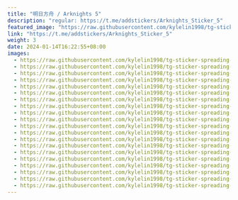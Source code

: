 ```yaml
---
title: "明日方舟 / Arknights 5"
description: "regular: https://t.me/addstickers/Arknights_Sticker_5"
featured_image: "https://raw.githubusercontent.com/kylelin1998/tg-sticker-spreading-worldwide-images/main/img/44cdda52-b5ae-44fe-8b3f-414f7f5f9e3e.jpg"
link: "https://t.me/addstickers/Arknights_Sticker_5"
weight: 3
date: 2024-01-14T16:22:55+08:00
images:
  - https://raw.githubusercontent.com/kylelin1998/tg-sticker-spreading-worldwide-images/main/img/44cdda52-b5ae-44fe-8b3f-414f7f5f9e3e.jpg
  - https://raw.githubusercontent.com/kylelin1998/tg-sticker-spreading-worldwide-images/main/img/e50e3b2d-b19f-40dd-8c79-138b14472780.jpg
  - https://raw.githubusercontent.com/kylelin1998/tg-sticker-spreading-worldwide-images/main/img/fcc2a6bf-2075-4408-bf69-8cefb4770be8.jpg
  - https://raw.githubusercontent.com/kylelin1998/tg-sticker-spreading-worldwide-images/main/img/ec237926-c305-4a14-a8cc-0bc802edab64.jpg
  - https://raw.githubusercontent.com/kylelin1998/tg-sticker-spreading-worldwide-images/main/img/525ad34d-8219-4c5b-a6d3-14da66ff05ea.jpg
  - https://raw.githubusercontent.com/kylelin1998/tg-sticker-spreading-worldwide-images/main/img/a7cb5b1d-aed5-4b66-a8a1-21e00750ae7b.jpg
  - https://raw.githubusercontent.com/kylelin1998/tg-sticker-spreading-worldwide-images/main/img/b53fec42-36d2-4654-a043-421b79a94e2e.jpg
  - https://raw.githubusercontent.com/kylelin1998/tg-sticker-spreading-worldwide-images/main/img/eaa4dd7b-8c0f-43e3-a2df-ef12f10eb537.jpg
  - https://raw.githubusercontent.com/kylelin1998/tg-sticker-spreading-worldwide-images/main/img/1d2b0398-3e38-4902-a1be-a929c9e64657.jpg
  - https://raw.githubusercontent.com/kylelin1998/tg-sticker-spreading-worldwide-images/main/img/ec901601-e461-423c-a9e1-a7972e50176f.jpg
  - https://raw.githubusercontent.com/kylelin1998/tg-sticker-spreading-worldwide-images/main/img/1f04124c-a991-4841-8c6a-7302256bb74c.jpg
  - https://raw.githubusercontent.com/kylelin1998/tg-sticker-spreading-worldwide-images/main/img/6c849b84-cf68-4e7e-a0eb-9a751c198919.jpg
  - https://raw.githubusercontent.com/kylelin1998/tg-sticker-spreading-worldwide-images/main/img/81bd2aa7-c072-4e6d-838b-f14863d7726e.jpg
  - https://raw.githubusercontent.com/kylelin1998/tg-sticker-spreading-worldwide-images/main/img/7f55684d-cbb6-4d65-a279-06da1545661d.jpg
  - https://raw.githubusercontent.com/kylelin1998/tg-sticker-spreading-worldwide-images/main/img/b0e1619e-686f-4bc3-b520-abf78a22a985.jpg
  - https://raw.githubusercontent.com/kylelin1998/tg-sticker-spreading-worldwide-images/main/img/7a962f48-bfde-4fc1-bf38-f6a5a979d24c.jpg
  - https://raw.githubusercontent.com/kylelin1998/tg-sticker-spreading-worldwide-images/main/img/de8f507b-cfce-435a-aeb3-50232462ff00.jpg
  - https://raw.githubusercontent.com/kylelin1998/tg-sticker-spreading-worldwide-images/main/img/e520661f-2f73-48b9-b21e-5ed995561a51.jpg
  - https://raw.githubusercontent.com/kylelin1998/tg-sticker-spreading-worldwide-images/main/img/77899c19-99ac-4fbd-93e9-b83a9d9878ac.jpg
  - https://raw.githubusercontent.com/kylelin1998/tg-sticker-spreading-worldwide-images/main/img/d01587d6-6dad-4f2c-9a7b-33c8302ad92e.jpg
---
```

